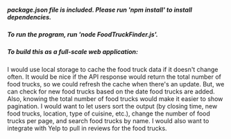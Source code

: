 ##### package.json file is included. Please run 'npm install' to install dependencies.

##### To run the program, run 'node FoodTruckFinder.js'.

##### To build this as a full-scale web application:
I would use local storage to cache the food truck data if it doesn't change often. It would be nice if the API response would return the total number of food trucks, so we could refresh the cache when there's an update. But, we can check for new food trucks based on the date food trucks are added. Also, knowing the total number of food trucks would make it easier to show pagination. I would want to let users sort the output (by closing time, new food trucks, location, type of cuisine, etc.), change the number of food trucks per page, and search food trucks by name. I would also want to integrate with Yelp to pull in reviews for the food trucks.